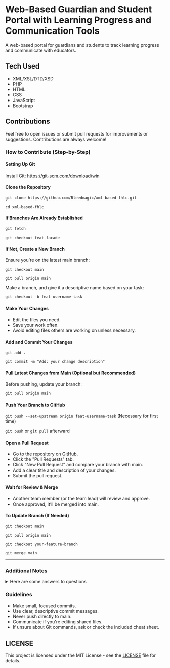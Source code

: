 # Web-Based Guardian and Student Portal with Learning Progress and Communication Tools

A web-based portal for guardians and students to track learning progress and communicate with educators.

## Tech Used

- XML/XSL/DTD/XSD
- PHP
- HTML
- CSS
- JavaScript
- Bootstrap

## Contributions

Feel free to open issues or submit pull requests for improvements or suggestions. Contributions are always welcome!

### How to Contribute (Step-by-Step)

#### Setting Up Git

Install Git: <https://git-scm.com/download/win>

#### Clone the Repository


  `git clone https://github.com/Bleedmagic/xml-based-fhlc.git`

  `cd xml-based-fhlc`

#### If Branches Are Already Established

  `git fetch`

  `git checkout feat-facade`

#### If Not, Create a New Branch

Ensure you're on the latest main branch:

  `git checkout main`

  `git pull origin main`

Make a branch, and give it a descriptive name based on your task:

`git checkout -b feat-username-task`


#### Make Your Changes

- Edit the files you need.
- Save your work often.
- Avoid editing files others are working on unless necessary.

#### Add and Commit Your Changes


  `git add .`

  `git commit -m "Add: your change description"`


#### Pull Latest Changes from Main (Optional but Recommended)

Before pushing, update your branch:

  `git pull origin main`

#### Push Your Branch to GitHub

  `git push --set-upstream origin feat-username-task` (Necessary for first time)

  `git push` or `git pull` afterward

#### Open a Pull Request

- Go to the repository on GitHub.
- Click the "Pull Requests" tab.
- Click "New Pull Request" and compare your branch with main.
- Add a clear title and description of your changes.
- Submit the pull request.

#### Wait for Review & Merge

- Another team member (or the team lead) will review and approve.
- Once approved, it’ll be merged into main.

#### To Update Branch (If Needed)

  `git checkout main`

  `git pull origin main`

  `git checkout your-feature-branch`

  `git merge main`

---

### Additional Notes

<details>

<summary>Here are some answers to questions</summary>

> [!NOTE]
> Your local repo is the copy of the project on your own computer.
>
> A remote is a shared copy that lives online (e.g. <https://github.com/yourname/project.git>) and allows you and your team to collaborate.

`git push origin main`

- "Push my local main branch to the origin remote (usually GitHub)."

`git pull origin main`

- "Fetch and merge the latest changes from the remote main branch into my local one."

---

### Syncing main After Merging on GitHub

After merging on the GitHub website:

```bash
  git checkout main
  git pull origin main  # Sync your local main with remote
```


---

### If You Switch to a Branch But Don’t Commit

```bash
  git restore .
  git clean -fd
```

---

### Deleting a Branch

```bash
git branch -d branchname             # Delete local branch
git push origin -d branchname        # Delete remote branch
```

---

### Keeping main Updated While Working on Other Branches

```bash
git checkout main
git pull origin main                 # Update local main
git checkout your-branch-name
git merge main                       # Merge updated main into your branch
git push origin your-branch-name
```

`git rebase main` (Alternative to merge)

> [!WARNING]
> When using rebase, especially in team environments, be careful to avoid rewriting shared history.

---

### Keeping Your Branch Updated with Remote main

```bash
git checkout your-branch-name
git fetch origin
git merge origin/main                # OR: git rebase origin/main
git push origin your-branch-name
```

---

### Stashing Changes

```bash
git stash                            # Save uncommitted changes
git stash pop                        # Reapply stashed changes

# Additional for Stash Management

git stash list
git stash drop
```

---

### Pushing a New Branch to Remote

`git push -u origin your-branch-name`

---

### Others

```bash
git fetch origin # Get latest remote changes (no merge)

git status # Check current branch and changes
```

</details>

### Guidelines

- Make small, focused commits.
- Use clear, descriptive commit messages.
- Never push directly to main.
- Communicate if you're editing shared files.
- If unsure about Git commands, ask or check the included cheat sheet.

## LICENSE

This project is licensed under the MIT License - see the [LICENSE](LICENSE) file for details.

